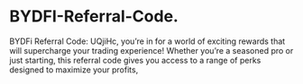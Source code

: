 # BYDFI-Referral-Code.
BYDFi Referral Code: UQjiHc, you’re in for a world of exciting rewards that will supercharge your trading experience! Whether you’re a seasoned pro or just starting, this referral code gives you access to a range of perks designed to maximize your profits,
